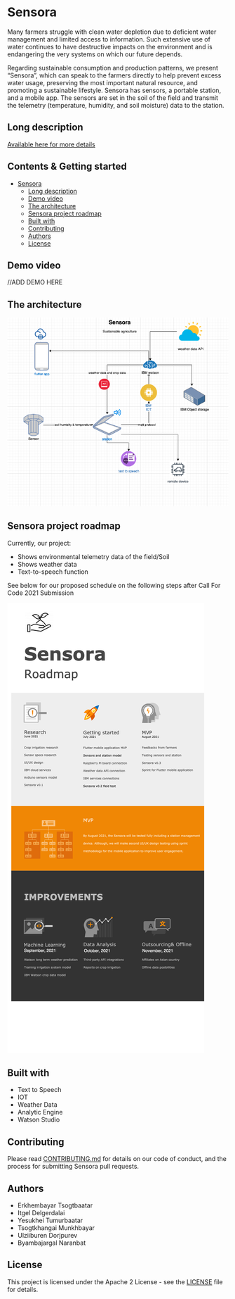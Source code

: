 # Sensora

Many farmers struggle with clean water depletion due to deficient water management and limited access to information. Such extensive use of water continues to have destructive impacts on the environment and is endangering the very systems on which our future depends. 

Regarding sustainable consumption and production patterns, we present “Sensora”, which can speak to the farmers directly to help prevent excess water usage, preserving the most important natural resource, and promoting a sustainable lifestyle. Sensora has sensors, a portable station, and a mobile app. The sensors are set in the soil of the field and transmit the telemetry (temperature, humidity, and soil moisture) data to the station.

## Long description

[Available here for more details](./docs/LDESCRIPT.md)

## Contents & Getting started

- [Sensora](#sensora)
  - [Long description](#long-description)
  - [Demo video](#demo-video)
  - [The architecture](#the-architecture)
  - [Sensora project roadmap](#sensora-project-roadmap)
  - [Built with](#built-with)
  - [Contributing](#contributing)
  - [Authors](#authors)
  - [License](#license)

## Demo video

//ADD DEMO HERE

## The architecture

![Architecture](./images/Architecture.png)


## Sensora project roadmap

Currently, our project:

- Shows environmental telemetry data of the field/Soil
- Shows weather data
- Text-to-speech function

See below for our proposed schedule on the following steps after Call For Code 2021 Submission

![Roadmap](./images/Roadmap.png)

## Built with

- Text to Speech
- IOT
- Weather Data
- Analytic Engine
- Watson Studio

## Contributing

Please read [CONTRIBUTING.md](CONTRIBUTING.md) for details on our code of conduct, and the process for submitting Sensora pull requests.

## Authors

* Erkhembayar Tsogtbaatar
* Itgel Delgerdalai
* Yesukhei Tumurbaatar
* Tsogtkhangai Munkhbayar
* Ulziiburen Dorjpurev
* Byambajargal Naranbat

## License

This project is licensed under the Apache 2 License - see the [LICENSE](LICENSE) file for details.
